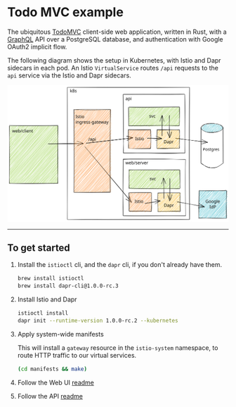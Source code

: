 # Todo MVC example

The ubiquitous [TodoMVC][todomvc] client-side web application, written in Rust, with a [GraphQL][graphql] API over a PostgreSQL database, and authentication with Google OAuth2 implicit flow.

The following diagram shows the setup in Kubernetes, with Istio and Dapr sidecars in each pod. An Istio `VirtualService` routes `/api` requests to the `api` service via the Istio and Dapr sidecars.

![TodoMVC in Istio and Dapr](./docs/dapr-todomvc.svg)

[graphql]: https://github.com/graphql/graphql
[todomvc]: http://todomvc.com/

---

## To get started

1. Install the `istioctl` cli, and the `dapr` cli, if you don't already have them.

   ```sh
   brew install istioctl
   brew install dapr-cli@1.0.0-rc.3
   ```

2. Install Istio and Dapr

   ```sh
   istioctl install
   dapr init --runtime-version 1.0.0-rc.2 --kubernetes
   ```

3. Apply system-wide manifests

   This will install a `gateway` resource in the `istio-system` namespace, to route HTTP traffic to our virtual services.

   ```sh
   (cd manifests && make)
   ```

4. Follow the Web UI [readme](./web/README.md)
5. Follow the API [readme](./api/README.md)
